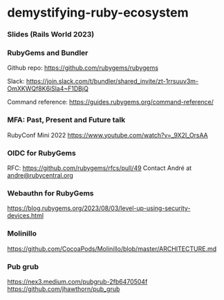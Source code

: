# demystifying-ruby-ecosystem

### Slides (Rails World 2023)

### RubyGems and Bundler 
Github repo:
https://github.com/rubygems/rubygems

Slack:
https://join.slack.com/t/bundler/shared_invite/zt-1rrsuuv3m-OmXKWQf8K6iSla4~F1DBjQ

Command reference:
https://guides.rubygems.org/command-reference/

### MFA: Past, Present and Future talk
RubyConf Mini 2022
https://www.youtube.com/watch?v=_9X2I_OrsAA

### OIDC for RubyGems
RFC: https://github.com/rubygems/rfcs/pull/49
Contact André at andre@rubycentral.org

### Webauthn for RubyGems
https://blog.rubygems.org/2023/08/03/level-up-using-security-devices.html

### Molinillo
https://github.com/CocoaPods/Molinillo/blob/master/ARCHITECTURE.md

### Pub grub
https://nex3.medium.com/pubgrub-2fb6470504f
https://github.com/jhawthorn/pub_grub








